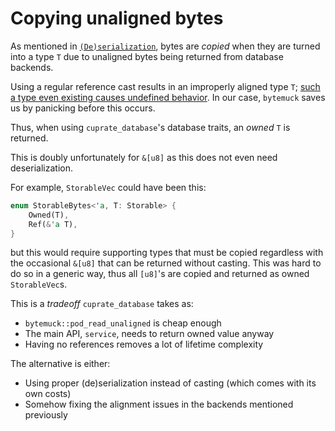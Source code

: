 # Copying unaligned bytes
As mentioned in [`(De)serialization`](../serde.md), bytes are _copied_ when they are turned into a type `T` due to unaligned bytes being returned from database backends.

Using a regular reference cast results in an improperly aligned type `T`; [such a type even existing causes undefined behavior](https://doc.rust-lang.org/reference/behavior-considered-undefined.html). In our case, `bytemuck` saves us by panicking before this occurs.

Thus, when using `cuprate_database`'s database traits, an _owned_ `T` is returned.

This is doubly unfortunately for `&[u8]` as this does not even need deserialization.

For example, `StorableVec` could have been this:
```rust
enum StorableBytes<'a, T: Storable> {
    Owned(T),
    Ref(&'a T),
}
```
but this would require supporting types that must be copied regardless with the occasional `&[u8]` that can be returned without casting. This was hard to do so in a generic way, thus all `[u8]`'s are copied and returned as owned `StorableVec`s.

This is a _tradeoff_ `cuprate_database` takes as:
- `bytemuck::pod_read_unaligned` is cheap enough
- The main API, `service`, needs to return owned value anyway
- Having no references removes a lot of lifetime complexity

The alternative is either:
- Using proper (de)serialization instead of casting (which comes with its own costs)
- Somehow fixing the alignment issues in the backends mentioned previously